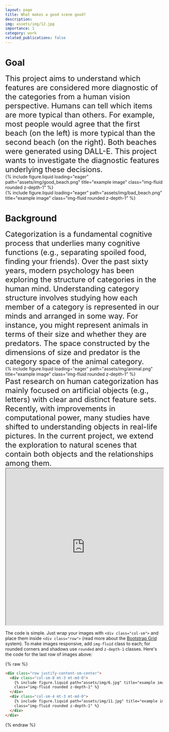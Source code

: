 ```yaml
---
layout: page
title: What makes a good scene good?
description:
img: assets/img/12.jpg
importance: 1
category: work
related_publications: false
---
```


# Goal

<span style="font-size:24px">
This project aims to understand which features are considered more diagnostic of the categories from a human vision perspective. Humans can tell which items are more typical than others. For example, most people would agree that the first beach (on the left) is more typical than the second beach (on the right). Both beaches were generated using DALL-E. This project wants to investigate the diagnostic features underlying these decisions.
</span>
<div class="row">
    <div class="col-sm mt-3 mt-md-0">
        {% include figure.liquid loading="eager" path="assets/img/good_beach.png" title="example image" class="img-fluid rounded z-depth-1" %}
    </div>
    <div class="col-sm mt-3 mt-md-0">
        {% include figure.liquid loading="eager" path="assets/img/bad_beach.png" title="example image" class="img-fluid rounded z-depth-1" %}
    </div>
</div>

# Background

<span style="font-size:24px">
Categorization is a fundamental cognitive process that underlies many cognitive functions (e.g., separating spoiled food, finding your friends). Over the past sixty years, modern psychology has been exploring the structure of categories in the human mind. Understanding category structure involves studying how each member of a category is represented in our minds and arranged in some way. For instance, you might represent animals in terms of their size and whether they are predators. The space constructed by the dimensions of size and predator is the category space of the animal category.
</span>
<div class="row">
    <div class="col-sm mt-3 mt-md-0">
        {% include figure.liquid loading="eager" path="assets/img/animal.png" title="example image" class="img-fluid rounded z-depth-1" %}
    </div>
</div>

<span style="font-size:24px">
Past research on human categorization has mainly focused on artificial objects (e.g., letters) with clear and distinct feature sets. Recently, with improvements in computational power, many studies have shifted to understanding objects in real-life pictures. In the current project, we extend the exploration to natural scenes that contain both objects and the relationships among them.
</span>


<iframe
  src="https://beckaplab.web.illinois.edu/PL_data/Same-different.html"
  style="width:100%; height:500px;"
></iframe>


The code is simple.
Just wrap your images with `<div class="col-sm">` and place them inside `<div class="row">` (read more about the <a href="https://getbootstrap.com/docs/4.4/layout/grid/">Bootstrap Grid</a> system).
To make images responsive, add `img-fluid` class to each; for rounded corners and shadows use `rounded` and `z-depth-1` classes.
Here's the code for the last row of images above:

{% raw %}

```html
<div class="row justify-content-sm-center">
  <div class="col-sm-8 mt-3 mt-md-0">
    {% include figure.liquid path="assets/img/6.jpg" title="example image"
    class="img-fluid rounded z-depth-1" %}
  </div>
  <div class="col-sm-4 mt-3 mt-md-0">
    {% include figure.liquid path="assets/img/11.jpg" title="example image"
    class="img-fluid rounded z-depth-1" %}
  </div>
</div>
```

{% endraw %}

